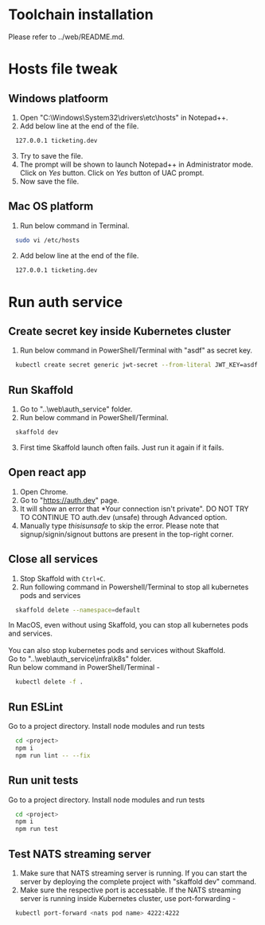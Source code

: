 # Toolchain installation
Please refer to ../web/README.md.

# Hosts file tweak

## Windows platfoorm
1. Open "C:\Windows\System32\drivers\etc\hosts" in Notepad++.
2. Add below line at the end of the file.
```sh
  127.0.0.1 ticketing.dev
```
3. Try to save the file.
4. The prompt will be shown to launch Notepad++ in Administrator mode. Click on *Yes* button. Click on *Yes* button of UAC prompt.
5. Now save the file.

## Mac OS platform
1. Run below command in Terminal.
```sh
  sudo vi /etc/hosts
```
2. Add below line at the end of the file.
```sh
  127.0.0.1 ticketing.dev
```


# Run auth service

## Create secret key inside Kubernetes cluster
1. Run below command in PowerShell/Terminal with "asdf" as secret key.
```sh
  kubectl create secret generic jwt-secret --from-literal JWT_KEY=asdf
```

## Run Skaffold
1. Go to "..\web\auth_service" folder.
2. Run below command in PowerShell/Terminal.
```sh
  skaffold dev
```
3. First time Skaffold launch often fails. Just run it again if it fails.

## Open react app
1. Open Chrome.
2. Go to "https://auth.dev" page.
3. It will show an error that *Your connection isn't private". DO NOT TRY TO CONTINUE TO auth.dev (unsafe) through Advanced option.
4. Manually type *thisisunsafe* to skip the error.
Please note that signup/signin/signout buttons are present in the top-right corner.

## Close all services
1. Stop Skaffold with `Ctrl+C`.
2. Run following command in Powershell/Terminal to stop all kubernetes pods and services
```sh
  skaffold delete --namespace=default
```
In MacOS, even without using Skaffold, you can stop all kubernetes pods and services.<br/>
<br/>
You can also stop kubernetes pods and services without Skaffold.<br/>
Go to "..\web\auth_service\infra\k8s" folder.<br/>
Run below command in PowerShell/Terminal -
```sh
  kubectl delete -f .
```

## Run ESLint
Go to a project directory. Install node modules and run tests
```sh
  cd <project>
  npm i
  npm run lint -- --fix
```

## Run unit tests
Go to a project directory. Install node modules and run tests
```sh
  cd <project>
  npm i
  npm run test
```

## Test NATS streaming server
1. Make sure that NATS streaming server is running. If you can start the server by deploying the complete project with "skaffold dev" command.
2. Make sure the respective port is accessable. If the NATS streaming server is running inside Kubernetes cluster, use port-forwarding -
```sh
  kubectl port-forward <nats pod name> 4222:4222
```
